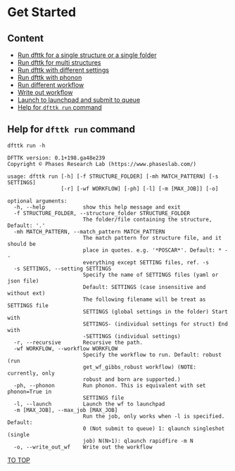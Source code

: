 # Get Started

## Content

- [Run dfttk for a single structure or a single folder](./1-Single_Structure/)
- [Run dfttk for multi structures](./2-Multi_Structures/)
- [Run dfttk with different settings](./3-Run_With_Settings/README.md)
- [Run dfttk with phonon](./4-Run_With_Phonon/README.md)
- [Run different workflow](./5-Different_Workflow/README.md)
- [Write out workflow](./6-Wirte_Out_Workflow/README.md)
- [Launch to launchpad and submit to queue](./7-Launch_and_Submit/README.md)
- [Help for `dfttk run` command](#Help-for-dfttk-run-command)

## Help for `dfttk run` command

```shell
dfttk run -h
```

```shell
DFTTK version: 0.1+198.ga48e239
Copyright © Phases Research Lab (https://www.phaseslab.com/)

usage: dfttk run [-h] [-f STRUCTURE_FOLDER] [-mh MATCH_PATTERN] [-s SETTINGS]
                 [-r] [-wf WORKFLOW] [-ph] [-l] [-m [MAX_JOB]] [-o]

optional arguments:
  -h, --help            show this help message and exit
  -f STRUCTURE_FOLDER, --structure_folder STRUCTURE_FOLDER
                        The folder/file containing the structure, Default: '.'
  -mh MATCH_PATTERN, --match_pattern MATCH_PATTERN
                        The match pattern for structure file, and it should be
                        place in quotes. e.g. '*POSCAR*'. Default: * --
                        everything except SETTING files, ref. -s
  -s SETTINGS, --setting SETTINGS
                        Specify the name of SETTINGS files (yaml or json file)
                        Default: SETTINGS (case insensitive and without ext)
                        The following filename will be treat as SETTINGS file
                        SETTINGS (global settings in the folder) Start with
                        SETTINGS- (individual settings for struct) End with
                        -SETTINGS (individual settings)
  -r, --recursive       Recursive the path.
  -wf WORKFLOW, --workflow WORKFLOW
                        Specify the workflow to run. Default: robust (run
                        get_wf_gibbs_robust workflow) (NOTE: currently, only
                        robust and born are supported.)
  -ph, --phonon         Run phonon. This is equivalent with set phonon=True in
                        SETTINGS file
  -l, --launch          Launch the wf to launchpad
  -m [MAX_JOB], --max_job [MAX_JOB]
                        Run the job, only works when -l is specified. Default:
                        0 (Not submit to queue) 1: qlaunch singleshot (single
                        job) N(N>1): qlaunch rapidfire -m N
  -o, --write_out_wf    Write out the workflow
```

[TO TOP](#Content)